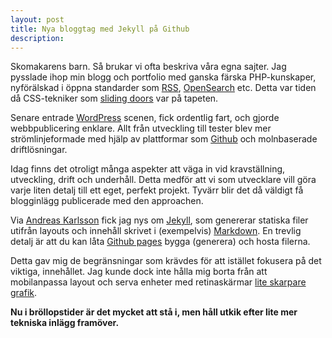 ```yaml
---
layout: post
title: Nya bloggtag med Jekyll på Github
description: 
---
```


Skomakarens barn. Så brukar vi ofta beskriva våra egna sajter. Jag pysslade ihop min blogg och portfolio med ganska färska PHP-kunskaper, nyförälskad i öppna standarder som [RSS](http://cyber.law.harvard.edu/rss/rss.html), [OpenSearch](http://www.opensearch.org/) etc. Detta var tiden då CSS-tekniker som [sliding doors](http://www.alistapart.com/articles/slidingdoors/) var på tapeten.

Senare entrade [WordPress](http://wordpress.org) scenen, fick ordentlig fart, och gjorde webbpublicering enklare. Allt från utveckling till tester blev mer strömlinjeformade med hjälp av plattformar som [Github](https://github.com/) och molnbaserade driftlösningar.

Idag finns det otroligt många aspekter att väga in vid kravställning, utveckling, drift och underhåll. Detta medför att vi som utvecklare vill göra varje liten detalj till ett eget, perfekt projekt. Tyvärr blir det då väldigt få blogginlägg publicerade med den approachen.

Via [Andreas Karlsson](http://andreask.se/) fick jag nys om [Jekyll](https://github.com/mojombo/jekyll/), som genererar statiska filer utifrån layouts och innehåll skrivet i (exempelvis) [Markdown](http://daringfireball.net/projects/markdown/). En trevlig detalj är att du kan låta [Github pages](http://pages.github.com/) bygga (generera) och hosta filerna.

Detta gav mig de begränsningar som krävdes för att istället fokusera på det viktiga, innehållet. Jag kunde dock inte hålla mig borta från att mobilanpassa layout och serva enheter med retinaskärmar [lite skarpare grafik](http://davidpaulsson.se/en/webb-design-retina-displays/ "Web design on retina displays").

__Nu i bröllopstider är det mycket att stå i, men håll utkik efter lite mer tekniska inlägg framöver.__